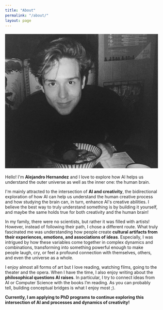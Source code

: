 ```yaml
---
title: "About"
permalink: "/about/"
layout: page
---
```

<div style="display: flex; justify-content: center; align-items: center; margin: 20px 0;">
  <img src="/assets/images/about.jpg" alt="Me" style="max-width: 100%; height: auto;">
</div>

Hello! I'm **Alejandro Hernandez** and I love to explore how AI helps us understand the outer universe as well as the inner one: the human brain.

I'm mainly attracted to the intersection of **AI and creativity**, the bidirectional exploration of how AI can help us understand the human creative process and how studying the brain can, in turn, enhance AI's creative abilities. I believe the best way to truly understand something is by building it yourself, and maybe the same holds true for both creativity and the human brain!

In my family, there were no scientists, but rather it was filled with artists! However, instead of following their path, I chose a different route. What truly fascinated me was understanding how people create **cultural artifacts from their experiences, emotions, and associations of ideas**. Especially, I was intrigued by how these variables come together in complex dynamics and combinations, transforming into something powerful enough to make people laugh, cry, or feel a profound connection with themselves, others, and even the universe as a whole.

<!-- I worked as a Research Assistant at CSIC, Spain's leading research organization, where I studied the relation on how artificial neural networks and the human brain store and associate concepts. Later, as a Visiting Researcher at the Max Planck Institute for Human Development in Berlin, I focused my Master's thesis on a method for combining concepts to increase the novelty of AI-generated images in visual art. This research was supported by the Max Planck Institute for Intelligent Systems and was presented at the Technical University of Munich, where it received the highest grade and was also featured at the NeurIPS workshop on Creativity and Generative AI. -->

I enjoy almost all forms of art but I love reading, watching films, going to the theater and the opera. When I have the time, I also enjoy writing about the **philosophical questions AI raises**. In particular, I try to connect ideas from AI or Computer Science with the books I’m reading. As you can probably tell, building conceptual bridges is what I enjoy most ;).

**Currently, I am applying to PhD programs to continue exploring this intersection of AI and processes and dynamics of creativity!**
